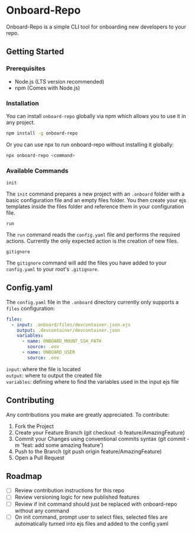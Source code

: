 # Onboard-Repo

Onboard-Repo is a simple CLI tool for onboarding new developers to your repo.

## Getting Started

### Prerequisites

- Node.js (LTS version recommended)
- npm (Comes with Node.js)

### Installation

You can install `onboard-repo` globally via npm which allows you to use it in any project.

```bash
npm install -g onboard-repo
```

Or you can use npx to run onboard-repo without installing it globally:

```bash
npx onboard-repo <command>
```

### Available Commands
`init`

The `init` command prepares a new project with an `.onboard` folder with a basic configuration file and an empty files folder. You then create your ejs templates inside the files folder and reference them in your configuration file.

`run`

The `run` command reads the `config.yaml` file and performs the required actions. Currently the only expected action is the creation of new files. 

`gitignore`

The `gitignore` command will add the files you have added to your `config.yaml` to your root's `.gitignore`.


## Config.yaml

The `config.yaml` file in the `.onboard` directory currently only supports a `files` configuration:

```yaml
files:
  - input: .onboard/files/devcontainer.json.ejs
    output: .devcontainer/devcontainer.json
    variables:
      - name: ONBOARD_MOUNT_SSH_PATH
        source: .env
      - name: ONBOARD_USER
        source: .env
```

`input`: where the file is located <br/>
`output`: where to output the created file <br/>
`variables`: defining where to find the variables used in the input ejs file <br/>

## Contributing

Any contributions you make are greatly appreciated. To contribute:

1. Fork the Project
2. Create your Feature Branch (git checkout -b feature/AmazingFeature)
3. Commit your Changes using conventional commits syntax (git commit -m 'feat: add some amazing feature')
4. Push to the Branch (git push origin feature/AmazingFeature)
5. Open a Pull Request

## Roadmap 
- [ ] Review contribution instructions for this repo
- [ ] Review versioning logic for new published features
- [ ] Review if init command should just be replaced with onboard-repo without any command
- [ ] On init command, prompt user to select files, selected files are automatically turned into ejs files and added to the config.yaml
